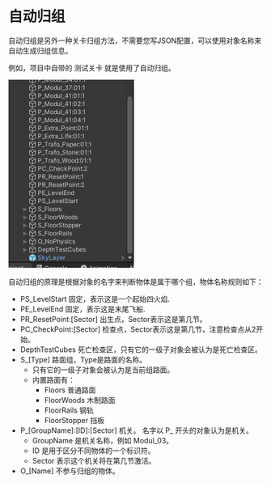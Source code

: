 # 自动归组

自动归组是另外一种关卡归组方法，不需要您写JSON配置，可以使用对象名称来自动生成归组信息。

例如，项目中自带的 测试关卡 就是使用了自动归组。

![图片](40.jpg)

自动归组的原理是根据对象的名字来判断物体是属于哪个组，物体名称规则如下：

* PS_LevelStart 固定，表示这是一个起始四火焰.
* PE_LevelEnd   固定，表示这是末尾飞船.
* PR_ResetPoint:[Sector] 出生点，Sector表示这是第几节。
* PC_CheckPoint:[Sector] 检查点，Sector表示这是第几节，注意检查点从2开始。
* DepthTestCubes 死亡检查区，只有它的一级子对象会被认为是死亡检查区。
* S_[Type] 路面组，Type是路面的名称。
  * 只有它的一级子对象会被认为是当前组路面。
  * 内置路面有：
    * Floors 普通路面
    * FloorWoods 木制路面
    * FloorRails 钢轨
    * FloorStopper 挡板
* P_[GroupName]:[ID]:[Sector] 机关。
  名字以 P_ 开头的对象认为是机关。
  * GroupName 是机关名称，例如 Modul_03。
  * ID 是用于区分不同物体的一个标识符。
  * Sector 表示这个机关将在第几节激活。
* O_[Name] 不参与归组的物体。
